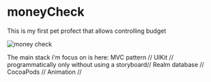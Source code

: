# moneyCheck
This is my first pet profect that allows controlling budget 

![money check ](https://user-images.githubusercontent.com/74953662/143889414-37b85cca-75fa-41a7-a314-2b613531bfc2.gif)

The main stack i'm focus on is here:
MVC pattern //
UIKit //
programmatically only without using a storyboard//
Realm database //
CocoaPods //
Animation //

